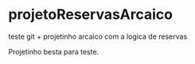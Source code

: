 # projetoReservasArcaico
teste git + projetinho arcaico com a logica de reservas


Projetinho besta para teste.
